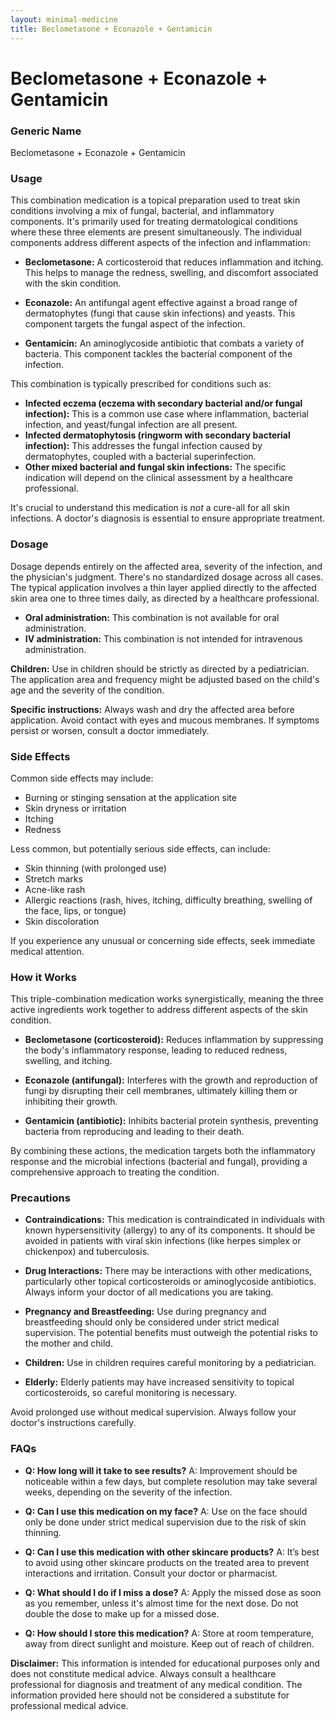 ```yaml
---
layout: minimal-medicine
title: Beclometasone + Econazole + Gentamicin
---
```


# Beclometasone + Econazole + Gentamicin
### Generic Name
Beclometasone + Econazole + Gentamicin

### Usage

This combination medication is a topical preparation used to treat skin conditions involving a mix of fungal, bacterial, and inflammatory components.  It's primarily used for treating dermatological conditions where these three elements are present simultaneously.  The individual components address different aspects of the infection and inflammation:

* **Beclometasone:** A corticosteroid that reduces inflammation and itching.  This helps to manage the redness, swelling, and discomfort associated with the skin condition.

* **Econazole:** An antifungal agent effective against a broad range of dermatophytes (fungi that cause skin infections) and yeasts. This component targets the fungal aspect of the infection.

* **Gentamicin:** An aminoglycoside antibiotic that combats a variety of bacteria. This component tackles the bacterial component of the infection.


This combination is typically prescribed for conditions such as:

* **Infected eczema (eczema with secondary bacterial and/or fungal infection):** This is a common use case where inflammation, bacterial infection, and yeast/fungal infection are all present.
* **Infected dermatophytosis (ringworm with secondary bacterial infection):**  This addresses the fungal infection caused by dermatophytes, coupled with a bacterial superinfection.
* **Other mixed bacterial and fungal skin infections:**  The specific indication will depend on the clinical assessment by a healthcare professional.

It's crucial to understand this medication is *not* a cure-all for all skin infections.  A doctor's diagnosis is essential to ensure appropriate treatment.


### Dosage

Dosage depends entirely on the affected area, severity of the infection, and the physician's judgment.  There's no standardized dosage across all cases.  The typical application involves a thin layer applied directly to the affected skin area one to three times daily, as directed by a healthcare professional.  

* **Oral administration:** This combination is not available for oral administration.
* **IV administration:** This combination is not intended for intravenous administration.

**Children:**  Use in children should be strictly as directed by a pediatrician.  The application area and frequency might be adjusted based on the child's age and the severity of the condition.

**Specific instructions:** Always wash and dry the affected area before application.  Avoid contact with eyes and mucous membranes.  If symptoms persist or worsen, consult a doctor immediately.


### Side Effects

Common side effects may include:

* Burning or stinging sensation at the application site
* Skin dryness or irritation
* Itching
* Redness

Less common, but potentially serious side effects, can include:

* Skin thinning (with prolonged use)
* Stretch marks
* Acne-like rash
* Allergic reactions (rash, hives, itching, difficulty breathing, swelling of the face, lips, or tongue)
* Skin discoloration


If you experience any unusual or concerning side effects, seek immediate medical attention.


### How it Works

This triple-combination medication works synergistically, meaning the three active ingredients work together to address different aspects of the skin condition.

* **Beclometasone (corticosteroid):** Reduces inflammation by suppressing the body's inflammatory response, leading to reduced redness, swelling, and itching.

* **Econazole (antifungal):** Interferes with the growth and reproduction of fungi by disrupting their cell membranes, ultimately killing them or inhibiting their growth.

* **Gentamicin (antibiotic):** Inhibits bacterial protein synthesis, preventing bacteria from reproducing and leading to their death.


By combining these actions, the medication targets both the inflammatory response and the microbial infections (bacterial and fungal), providing a comprehensive approach to treating the condition.


### Precautions

* **Contraindications:**  This medication is contraindicated in individuals with known hypersensitivity (allergy) to any of its components. It should be avoided in patients with viral skin infections (like herpes simplex or chickenpox) and tuberculosis.

* **Drug Interactions:**  There may be interactions with other medications, particularly other topical corticosteroids or aminoglycoside antibiotics. Always inform your doctor of all medications you are taking.

* **Pregnancy and Breastfeeding:**  Use during pregnancy and breastfeeding should only be considered under strict medical supervision.  The potential benefits must outweigh the potential risks to the mother and child.

* **Children:**  Use in children requires careful monitoring by a pediatrician.

* **Elderly:**  Elderly patients may have increased sensitivity to topical corticosteroids, so careful monitoring is necessary.


Avoid prolonged use without medical supervision.  Always follow your doctor's instructions carefully.


### FAQs

* **Q: How long will it take to see results?**  A:  Improvement should be noticeable within a few days, but complete resolution may take several weeks, depending on the severity of the infection.

* **Q: Can I use this medication on my face?**  A:  Use on the face should only be done under strict medical supervision due to the risk of skin thinning.

* **Q: Can I use this medication with other skincare products?**  A: It’s best to avoid using other skincare products on the treated area to prevent interactions and irritation.  Consult your doctor or pharmacist.

* **Q: What should I do if I miss a dose?**  A: Apply the missed dose as soon as you remember, unless it's almost time for the next dose.  Do not double the dose to make up for a missed dose.

* **Q: How should I store this medication?**  A: Store at room temperature, away from direct sunlight and moisture.  Keep out of reach of children.


**Disclaimer:** This information is intended for educational purposes only and does not constitute medical advice.  Always consult a healthcare professional for diagnosis and treatment of any medical condition.  The information provided here should not be considered a substitute for professional medical advice.
